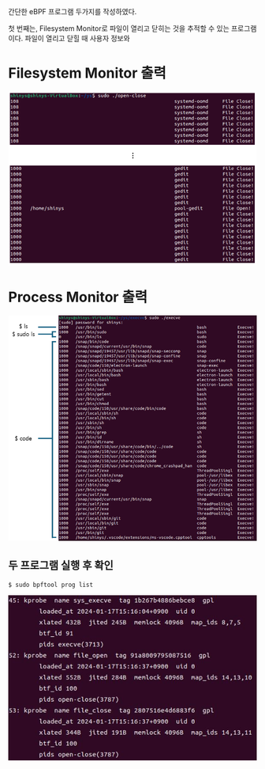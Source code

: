 간단한 eBPF 프로그램 두가지를 작성하였다.

첫 번째는, Filesystem Monitor로 파일이 열리고 닫히는 것을 추적할 수 있는 프로그램이다. 파일이 열리고 닫힐 때 사용자 정보와


# Filesystem Monitor 출력
<img src="../.picture/ys-open-close-출력화면.png"/>



# Process Monitor 출력
<img src="../.picture/ys-execve-출력화면.PNG"/>



## 두 프로그램 실행 후 확인

```
$ sudo bpftool prog list
```

<img src="../.picture/ys-bpftool-prog-list-출력화면.png"/>

